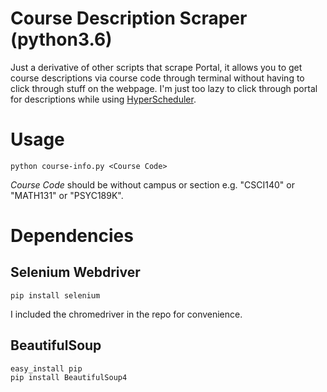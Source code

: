 # Course Description Scraper (python3.6)
Just a derivative of other scripts that scrape Portal, it allows you to get course descriptions via course code through terminal without having to click through stuff on the webpage. I'm just too lazy to click through portal for descriptions while using [HyperScheduler](https://Hyperschedule.io).

# Usage
```
python course-info.py <Course Code>
```
*Course Code* should be without campus or section e.g. "CSCI140" or "MATH131" or "PSYC189K".


# Dependencies
## Selenium Webdriver
```
pip install selenium
```
I included the chromedriver in the repo for convenience.

## BeautifulSoup
```
easy_install pip  
pip install BeautifulSoup4
```

